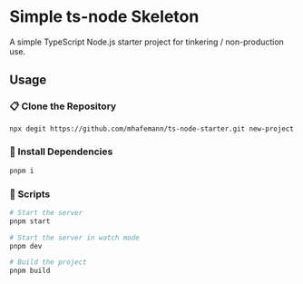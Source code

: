 # Simple ts-node Skeleton

A simple TypeScript Node.js starter project for tinkering / non-production use.

## Usage

### :clipboard: Clone the Repository

```sh
npx degit https://github.com/mhafemann/ts-node-starter.git new-project
```

### :file_folder: Install Dependencies

```sh
pnpm i
```

### :page_with_curl: Scripts

```sh
# Start the server
pnpm start

# Start the server in watch mode
pnpm dev

# Build the project
pnpm build
```
